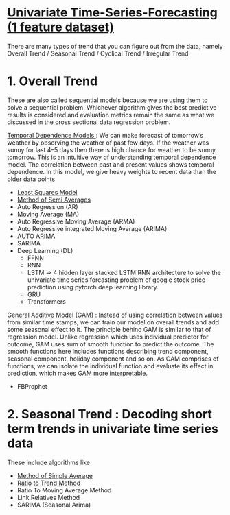 # <ins> Univariate Time-Series-Forecasting (1 feature dataset) </ins>

There are many types of trend that you can figure out from the data, namely Overall Trend / Seasonal Trend / Cyclical Trend / Irregular Trend

# 1. Overall Trend

These are also called sequential models because we are using them to solve a sequential problem. Whichever algorithm gives the best predictive results is considered and evaluation metrics remain the same as what we discussed in the cross sectional data regression problem. 

<ins> Temporal Dependence Models </ins> : We can make forecast of tomorrow’s weather by observing the weather of past few days. If the weather was sunny for last 4–5 days then there is high chance for weather to be sunny tomorrow. This is an intuitive way of understanding temporal dependence model. The correlation between past and present values shows temporal dependence. In this model, we give heavy weights to recent data than the older data points

- [Least Squares Model](https://github.com/khetansarvesh/Time-Series-Modelling/blob/main/univariate_time_series/Least%20Squares%20Model.pdf)
- [Method of Semi Averages](https://github.com/khetansarvesh/Time-Series-Modelling/blob/main/univariate_time_series/Semi%20Average%20Model.pdf)
- Auto Regression (AR)
- Moving Average (MA)
- Auto Regressive Moving Average (ARMA)
- Auto Regressive integrated Moving Average (ARIMA)
- AUTO ARIMA
- SARIMA
- Deep Learning (DL)
    - FFNN
    - RNN
    - LSTM => 4 hidden layer stacked LSTM RNN architecture to solve the univariate time series forcasting problem of google stock price prediction using pytorch deep learning library.
    - GRU
    - Transformers 

<ins> General Additive Model (GAM) </ins> : Instead of using correlation between values from similar time stamps, we can train our model on overall trends and add some seasonal effect to it. The principle behind GAM is similar to that of regression model. Unlike regression which uses individual predictor for outcome, GAM uses sum of smooth function to predict the outcome. The smooth functions here includes functions describing trend component, seasonal component, holiday component and so on. As GAM comprises of functions, we can isolate the individual function and evaluate its effect in prediction, which makes GAM more interpretable.

- FBProphet




# 2. Seasonal Trend : Decoding short term trends in univariate time series data
These include algorithms like 
- [Method of Simple Average](https://github.com/khetansarvesh/Time-Series-Modelling/blob/main/univariate_time_series/seasonal_trend/Simple%20Average.pdf)
- [Ratio to Trend Method](https://github.com/khetansarvesh/Time-Series-Modelling/blob/main/univariate_time_series/seasonal_trend/Ratio%20To%20Trend.pdf)
- Ratio To Moving Average Method
- Link Relatives Method
- SARIMA (Seasonal Arima)
